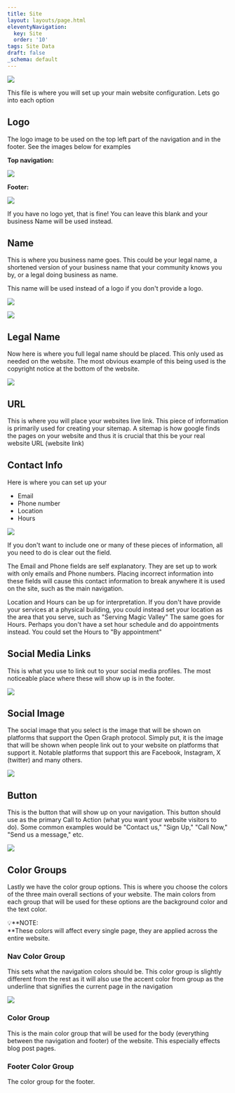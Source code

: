 ```yaml
---
title: Site
layout: layouts/page.html
eleventyNavigation:
  key: Site
  order: '10'
tags: Site Data
draft: false
_schema: default
---
```

![](/assets/images/uploads/image-40.png)

This file is where you will set up your main website configuration. Lets go into each option

## Logo

The logo image to be used on the top left part of the navigation and in the footer. See the images below for examples

**Top navigation:**

![](/assets/images/uploads/image-41.png)

**Footer:**

![](/assets/images/uploads/image-42.png)

If you have no logo yet, that is fine! You can leave this blank and your business Name will be used instead.

## Name

This is where you business name goes. This could be your legal name, a shortened version of your business name that your community knows you by, or a legal doing business as name.

This name will be used instead of a logo if you don't provide a logo.

![](/assets/images/uploads/image-44.png)

![](/assets/images/uploads/image-46.png)

## Legal Name

Now here is where you full legal name should be placed. This only used as needed on the website. The most obvious example of this being used is the copyright notice at the bottom of the website.

![](/assets/images/uploads/image-48.png)

## URL

This is where you will place your websites live link. This piece of information is primarily used for creating your sitemap. A sitemap is how google finds the pages on your website and thus it is crucial that this be your real website URL (website link)

## Contact Info

Here is where you can set up your

* Email
* Phone number
* Location
* Hours

![](/assets/images/uploads/image-50.png)

If you don't want to include one or many of these pieces of information, all you need to do is clear out the field.

The Email and Phone fields are self explanatory. They are set up to work with only emails and Phone numbers. Placing incorrect information into these fields will cause this contact information to break anywhere it is used on the site, such as the main navigation.

Location and Hours can be up for interpretation. If you don't have provide your services at a physical building, you could instead set your location as the area that you serve, such as "Serving Magic Valley" The same goes for Hours. Perhaps you don't have a set hour schedule and do appointments instead. You could set the Hours to "By appointment"

## Social Media Links

This is what you use to link out to your social media profiles. The most noticeable place where these will show up is in the footer.

![](/assets/images/uploads/image-51.png)

## Social Image

The social image that you select is the image that will be shown on platforms that support the Open Graph protocol. Simply put, it is the image that will be shown when people link out to your website on platforms that support it. Notable platforms that support this are Facebook, Instagram, X (twitter) and many others.

![](/assets/images/uploads/image-52.png)

## Button

This is the button that will show up on your navigation. This button should use as the primary Call to Action (what you want your website visitors to do). Some common examples would be "Contact us," "Sign Up," "Call Now," "Send us a message," etc.

![](/assets/images/uploads/image-54.png)

## Color Groups

Lastly we have the color group options. This is where you choose the colors of the three main overall sections of your website. The main colors from each group  that will be used for these options are the background color and the text color.

💡\*\*NOTE:<br>\*\*These colors will affect every single page, they are applied across the entire website.

### Nav Color Group

This sets what the navigation colors should be. This color group is slightly different from the rest as it will also use the accent color from group as the underline that signifies the current page in the navigation

![](/assets/images/uploads/image-55.png)

### Color Group

This is the main color group that will be used for the body (everything between the navigation and footer) of the website. This especially effects blog post pages.

### Footer Color Group

The color group for the footer.